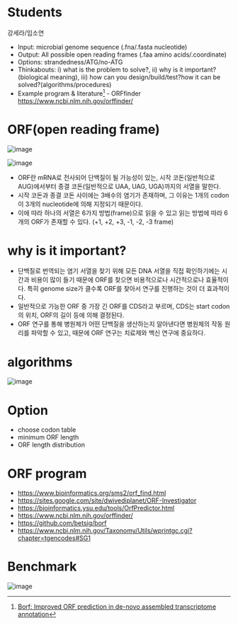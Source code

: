 # Students
강세라/임소연

 * Input: microbial genome sequence (.fna/.fasta nucleotide)
 * Output: All possible open reading frames (.faa amino acids/.coordinate)
 * Options: strandedness/ATG/no-ATG
 * Thinkabouts: i) what is the problem to solve?, ii) why is it important? (biological meaning), iii) how can you design/build/test?how it can be solved?(algorithms/procedures)
 * Example program & literature[^1] - ORFfinder https://www.ncbi.nlm.nih.gov/orffinder/
[^1]: [Borf: Improved ORF prediction in de-novo assembled transcriptome annotation](https://www.biorxiv.org/content/10.1101/2021.04.12.439551v1.full)

# ORF(open reading frame)
![image](https://user-images.githubusercontent.com/91528102/144167591-4ffec221-4c0b-4845-af9e-bc25bf4e99fa.png)

![image](https://user-images.githubusercontent.com/91528102/142041888-94b1cc0d-f2f7-474a-a9c5-0669918e0ce6.png)

 - ORF란 mRNA로 전사되어 단백질이 될 가능성이 있는, 시작 코돈(일반적으로 AUG)에서부터 종결 코돈(일반적으로 UAA, UAG, UGA)까지의 서열을 말한다.
 - 시작 코돈과 종결 코돈 사이에는 3배수의 염기가 존재하며, 그 이유는 1개의 codon이 3개의 nucleotide에 의해 지정되기 때문이다.
 - 이에 따라 하나의 서열은 6가지 방법(frame)으로 읽을 수 있고 읽는 방법에 따라 6개의 ORF가 존재할 수 있다. (+1, +2, +3, -1, -2, -3 frame)

# why is it important?
 - 단백질로 번역되는 염기 서열을 찾기 위해 모든 DNA 서열을 직접 확인하기에는 시간과 비용이 많이 들기 때문에 ORF를 찾으면 비용적으로나 시간적으로나 효율적이다. 특히 genome size가 클수록 ORF를 찾아서 연구를 진행하는 것이 더 효과적이다.
 - 일반적으로 가능한 ORF 중 가장 긴 ORF를 CDS라고 부르며, CDS는 start codon의 위치, ORF의 길이 등에 의해 결정된다.
 - ORF 연구를 통해 병원체가 어떤 단백질을 생산하는지 알아낸다면 병원체의 작동 원리를 파악할 수 있고, 때문에 ORF 연구는 치료제와 백신 연구에 중요하다.
 
# algorithms
![image](https://user-images.githubusercontent.com/91528102/146112346-113b2c40-063a-44c2-b2e5-531f4e68ccdf.png)

# Option
 - choose codon table
 - minimum ORF length
 - ORF length distribution

# ORF program
 
 - https://www.bioinformatics.org/sms2/orf_find.html
 - https://sites.google.com/site/dwivediplanet/ORF-Investigator
 - https://bioinformatics.ysu.edu/tools/OrfPredictor.html
 - https://www.ncbi.nlm.nih.gov/orffinder/
 - https://github.com/betsig/borf
 - https://www.ncbi.nlm.nih.gov/Taxonomy/Utils/wprintgc.cgi?chapter=tgencodes#SG1

# Benchmark
![image](https://user-images.githubusercontent.com/91528102/146115168-617f9813-a60a-41cb-81cf-5cb4bd3cc23b.png)
